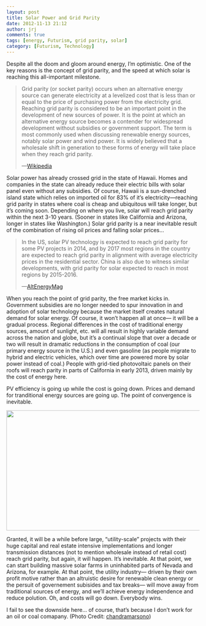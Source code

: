 ```yaml
---
layout: post
title: Solar Power and Grid Parity
date: 2012-11-13 21:12
author: jrj
comments: true
tags: [energy, Futurism, grid parity, solar]
category: [Futurism, Technology]
---
```

Despite all the doom and gloom around energy, I’m optimistic. One of the key reasons is the concept of grid parity, and the speed at which solar is reaching this all-important milestone.
<blockquote>Grid parity (or socket parity) occurs when an alternative energy source can generate electricity at a levelized cost that is less than or equal to the price of purchasing power from the electricity grid. Reaching grid parity is considered to be an important point in the development of new sources of power. It is the point at which an alternative energy source becomes a contender for widespread development without subsidies or government support. The term is most commonly used when discussing renewable energy sources, notably solar power and wind power. It is widely believed that a wholesale shift in generation to these forms of energy will take place when they reach grid parity.

—<a href="//en.wikipedia.org/wiki/Grid_parity)" target="_blank">Wikipedia</a></blockquote>
Solar power has already crossed grid in the state of Hawaii. Homes and companies in the state can already reduce their electric bills with solar panel even without any subsidies. Of course, Hawaii is a sun-drenched island state which relies on imported oil for 83% of it’s electricity—reaching grid parity in states where coal is cheap and ubiquitous will take longer, but it’s coming soon. Depending on where you live, solar will reach grid parity within the next 3-10 years. (Sooner in states like California and Arizona, longer in states like Washington.) Solar grid parity is a near inevitable result of the combination of rising oil prices and falling solar prices…
<blockquote>In the US, solar PV technology is expected to reach grid parity for some PV projects in 2014, and by 2017 most regions in the country are expected to reach grid parity in alignment with average electricity prices in the residential sector. China is also due to witness similar developments, with grid parity for solar expected to reach in most regions by 2015-2016.

—<a href="http://www.altenergymag.com/news/2012/05/24/cost-of-solar-energy-generation-to-compete-with-traditional-sources-as-us-and-china-reach-grid-parity-by-2017/24794" target="_blank">AltEnergyMag</a></blockquote>
When you reach the point of grid parity, the free market kicks in. Government subsidies are no longer needed to spur innovation in and adoption of solar technology because the market itself creates natural demand for solar energy. Of course, it won’t happen all at once— it will be a gradual process. Regional differences in the cost of traditional energy sources, amount of sunlight, etc. will all result in highly variable demand across the nation and globe, but it’s a continual slope that over a decade or two will result in dramatic reductions in the consumption of coal (our primary energy source in the U.S.) and even gasoline (as people migrate to hybrid and electric vehicles, which over time are powered more by solar power instead of coal.) People with grid-tied photovoltaic panels on their roofs will reach parity in parts of California in early 2013, driven mainly by the cost of energy here.

PV efficiency is going up while the cost is going down. Prices and demand for tranditional energy sources are going up. The point of convergence is inevitable.

<img class="size-full wp-image-1038 alignnone" title="grid-parity" src="http://jrjblog.constellationofideas.com/wp-content/uploads/sites/9/2012/11/grid-parity.gif" alt="" width="550" height="313" />

Granted, it will be a while before large, “utility-scale” projects with their huge capital and real estate intensive implementations and longer transmission distances (not to mention wholesale instead of retail cost) reach grid parity, but again, it will happen. It’s inevitable. At that point, we can start building massive solar farms in uninhabited parts of Nevada and Arizona, for example. At that point, the utility industry— driven by their own profit motive rather than an altruistic desire for renewable clean energy or the persuit of governement subisides and tax breaks— will move away from traditional sources of energy, and we’ll achieve energy independence and reduce polution. Oh, and costs will go down. Everybody wins.

I fail to see the downside here... of course, that’s because I don’t work for an oil or coal comapany. (Photo Credit: <a href="http://www.flickr.com/photos/chandramarsono/2283251419/" target="_blank">chandramarsono</a>)
